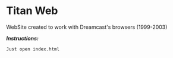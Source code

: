 # Titan Web

WebSite created to work with Dreamcast's browsers (1999-2003)

***Instructions:***

```
Just open index.html
```
